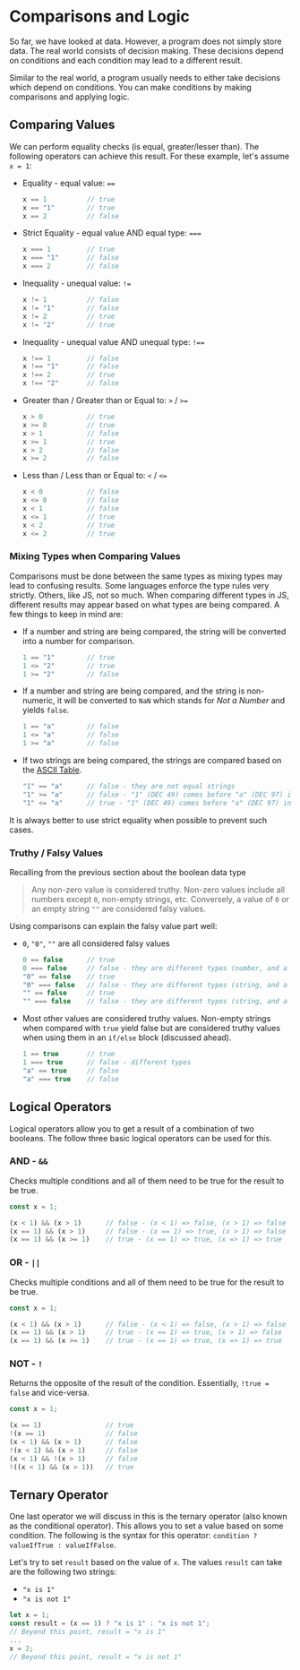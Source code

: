 # Comparisons and Logic

So far, we have looked at data. However, a program does not simply store data. The real world consists of decision making. These decisions depend on conditions and each condition may lead to a different result.

Similar to the real world, a program usually needs to either take decisions which depend on conditions. You can make conditions by making comparisons and applying logic.

## Comparing Values

We can perform equality checks (is equal, greater/lesser than). The following operators can achieve this result. For these example, let's assume `x = 1`:

- Equality - equal value: `==`

    ```ts
    x == 1          // true
    x == "1"        // true
    x == 2          // false
    ```

- Strict Equality - equal value AND equal type: `===`

    ```ts
    x === 1         // true
    x === "1"       // false
    x === 2         // false
    ```

- Inequality - unequal value: `!=`

    ```ts
    x != 1          // false
    x != "1"        // false
    x != 2          // true
    x != "2"        // true
    ```

- Inequality - unequal value AND unequal type: `!==`

    ```ts
    x !== 1         // false
    x !== "1"       // false
    x !== 2         // true
    x !== "2"       // false
    ```

- Greater than / Greater than or Equal to: `>` / `>=`

    ```ts
    x > 0           // true
    x >= 0          // true
    x > 1           // false
    x >= 1          // true
    x > 2           // false
    x >= 2          // false
    ```

- Less than / Less than or Equal to: `<` / `<=`

    ```ts
    x < 0           // false
    x <= 0          // false
    x < 1           // false
    x <= 1          // true
    x < 2           // true
    x <= 2          // true
    ```

### Mixing Types when Comparing Values
Comparisons must be done between the same types as mixing types may lead to confusing results. Some languages enforce the type rules very strictly. Others, like JS, not so much. When comparing different types in JS, different results may appear based on what types are being compared. A few things to keep in mind are:

- If a number and string are being compared, the string will be converted into a number for comparison.

    ```ts
    1 == "1"        // true
    1 <= "2"        // true
    1 >= "2"        // false
    ```
    
- If a number and string are being compared, and the string is non-numeric, it will be converted to `NaN` which stands for *Not a Number* and yields `false`.

    ```ts
    1 == "a"        // false
    1 <= "a"        // false
    1 >= "a"        // false
    ```

- If two strings are being compared, the strings are compared based on the [ASCII Table](https://www.ascii-code.com/).

    ```ts
    "1" == "a"      // false - they are not equal strings
    "1" >= "a"      // false - "1" (DEC 49) comes before "a" (DEC 97) in the ASCII Table
    "1" <= "a"      // true - "1" (DEC 49) comes before "a" (DEC 97) in the ASCII Table
    ```

It is always better to use strict equality when possible to prevent such cases.

### Truthy / Falsy Values

Recalling from the previous section about the boolean data type

> Any non-zero value is considered truthy. Non-zero values include all numbers except `0`, non-empty strings, etc. Conversely, a value of `0` or an empty string `""` are considered falsy values.

Using comparisons can explain the falsy value part well:

- `0`, `"0"`, `""` are all considered falsy values

    ```ts
    0 == false      // true
    0 === false     // false - they are different types (number, and a boolean)
    "0" == false    // true
    "0" === false   // false - they are different types (string, and a boolean)
    "" == false     // true
    "" === false    // false - they are different types (string, and a boolean)
    ```

- Most other values are considered truthy values. Non-empty strings when compared with `true` yield false but are considered truthy values when using them in an `if/else` block (discussed ahead).

    ```ts
    1 == true       // true
    1 === true      // false - different types
    "a" == true     // false
    "a" === true    // false
    ```

## Logical Operators

Logical operators allow you to get a result of a combination of two booleans. The follow three basic logical operators can be used for this.

### AND - `&&`

Checks multiple conditions and all of them need to be true for the result to be true.

```ts
const x = 1;

(x < 1) && (x > 1)      // false - (x < 1) => false, (x > 1) => false
(x == 1) && (x > 1)     // false - (x == 1) => true, (x > 1) => false
(x == 1) && (x >= 1)    // true - (x == 1) => true, (x => 1) => true
```

### OR - `||`

Checks multiple conditions and all of them need to be true for the result to be true.

```ts
const x = 1;

(x < 1) && (x > 1)      // false - (x < 1) => false, (x > 1) => false
(x == 1) && (x > 1)     // true - (x == 1) => true, (x > 1) => false
(x == 1) && (x >= 1)    // true - (x == 1) => true, (x => 1) => true
```

### NOT - `!`

Returns the opposite of the result of the condition. Essentially, `!true = false` and vice-versa.

```ts
const x = 1;

(x == 1)                // true
!(x == 1)               // false
(x < 1) && (x > 1)      // false
!(x < 1) && (x > 1)     // false
(x < 1) && !(x > 1)     // false
!((x < 1) && (x > 1))   // true
```

## Ternary Operator 

One last operator we will discuss in this is the ternary operator (also known as the conditional operator). This allows you to set a value based on some condition. The following is the syntax for this operator:  `condition ? valueIfTrue : valueIfFalse`.

Let's try to set `result` based on the value of `x`. The values `result` can take are the following two strings:
- `"x is 1"`
- `"x is not 1"`

```ts
let x = 1;
const result = (x == 1) ? "x is 1" : "x is not 1";
// Beyond this point, result = "x is 1"
...
x = 2;
// Beyond this point, result = "x is not 1"
```